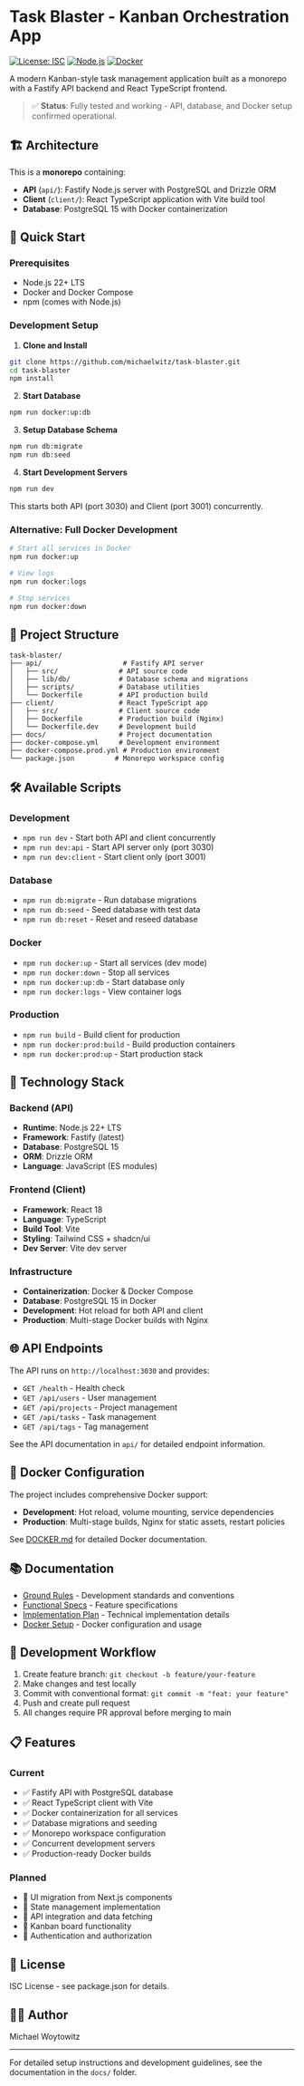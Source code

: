 # Task Blaster - Kanban Orchestration App

[![License: ISC](https://img.shields.io/badge/License-ISC-blue.svg)](https://opensource.org/licenses/ISC)
[![Node.js](https://img.shields.io/badge/Node.js-22%2B-green.svg)](https://nodejs.org/)
[![Docker](https://img.shields.io/badge/Docker-Ready-blue.svg)](https://www.docker.com/)

A modern Kanban-style task management application built as a monorepo with a Fastify API backend and React TypeScript frontend.

> ✅ **Status**: Fully tested and working - API, database, and Docker setup confirmed operational.

## 🏗️ Architecture

This is a **monorepo** containing:

- **API** (`api/`): Fastify Node.js server with PostgreSQL and Drizzle ORM
- **Client** (`client/`): React TypeScript application with Vite build tool
- **Database**: PostgreSQL 15 with Docker containerization

## 🚀 Quick Start

### Prerequisites
- Node.js 22+ LTS
- Docker and Docker Compose
- npm (comes with Node.js)

### Development Setup

1. **Clone and Install**
```bash
git clone https://github.com/michaelwitz/task-blaster.git
cd task-blaster
npm install
```

2. **Start Database**
```bash
npm run docker:up:db
```

3. **Setup Database Schema**
```bash
npm run db:migrate
npm run db:seed
```

4. **Start Development Servers**
```bash
npm run dev
```

This starts both API (port 3030) and Client (port 3001) concurrently.

### Alternative: Full Docker Development

```bash
# Start all services in Docker
npm run docker:up

# View logs
npm run docker:logs

# Stop services  
npm run docker:down
```

## 📁 Project Structure

```
task-blaster/
├── api/                    # Fastify API server
│   ├── src/               # API source code
│   ├── lib/db/            # Database schema and migrations
│   ├── scripts/           # Database utilities
│   └── Dockerfile         # API production build
├── client/                # React TypeScript app
│   ├── src/               # Client source code
│   ├── Dockerfile         # Production build (Nginx)
│   └── Dockerfile.dev     # Development build
├── docs/                  # Project documentation
├── docker-compose.yml     # Development environment
├── docker-compose.prod.yml # Production environment
└── package.json          # Monorepo workspace config
```

## 🛠️ Available Scripts

### Development
- `npm run dev` - Start both API and client concurrently
- `npm run dev:api` - Start API server only (port 3030)
- `npm run dev:client` - Start client only (port 3001)

### Database
- `npm run db:migrate` - Run database migrations
- `npm run db:seed` - Seed database with test data
- `npm run db:reset` - Reset and reseed database

### Docker
- `npm run docker:up` - Start all services (dev mode)
- `npm run docker:down` - Stop all services
- `npm run docker:up:db` - Start database only
- `npm run docker:logs` - View container logs

### Production
- `npm run build` - Build client for production
- `npm run docker:prod:build` - Build production containers
- `npm run docker:prod:up` - Start production stack

## 🔧 Technology Stack

### Backend (API)
- **Runtime**: Node.js 22+ LTS
- **Framework**: Fastify (latest)
- **Database**: PostgreSQL 15
- **ORM**: Drizzle ORM
- **Language**: JavaScript (ES modules)

### Frontend (Client)  
- **Framework**: React 18
- **Language**: TypeScript
- **Build Tool**: Vite
- **Styling**: Tailwind CSS + shadcn/ui
- **Dev Server**: Vite dev server

### Infrastructure
- **Containerization**: Docker & Docker Compose
- **Database**: PostgreSQL 15 in Docker
- **Development**: Hot reload for both API and client
- **Production**: Multi-stage Docker builds with Nginx

## 🌐 API Endpoints

The API runs on `http://localhost:3030` and provides:

- `GET /health` - Health check
- `GET /api/users` - User management
- `GET /api/projects` - Project management  
- `GET /api/tasks` - Task management
- `GET /api/tags` - Tag management

See the API documentation in `api/` for detailed endpoint information.

## 🐳 Docker Configuration

The project includes comprehensive Docker support:

- **Development**: Hot reload, volume mounting, service dependencies
- **Production**: Multi-stage builds, Nginx for static assets, restart policies

See [DOCKER.md](DOCKER.md) for detailed Docker documentation.

## 📚 Documentation

- [Ground Rules](docs/GroundRules.md) - Development standards and conventions
- [Functional Specs](docs/FunctionalSpecs.md) - Feature specifications
- [Implementation Plan](docs/ImplementationPlan.md) - Technical implementation details
- [Docker Setup](DOCKER.md) - Docker configuration and usage

## 🤝 Development Workflow

1. Create feature branch: `git checkout -b feature/your-feature`
2. Make changes and test locally
3. Commit with conventional format: `git commit -m "feat: your feature"`
4. Push and create pull request
5. All changes require PR approval before merging to main

## 📋 Features

### Current
- ✅ Fastify API with PostgreSQL database
- ✅ React TypeScript client with Vite
- ✅ Docker containerization for all services
- ✅ Database migrations and seeding
- ✅ Monorepo workspace configuration
- ✅ Concurrent development servers
- ✅ Production-ready Docker builds

### Planned
- 🔄 UI migration from Next.js components
- 🔄 State management implementation
- 🔄 API integration and data fetching
- 🔄 Kanban board functionality
- 🔄 Authentication and authorization

## 📝 License

ISC License - see package.json for details.

## 👨‍💻 Author

Michael Woytowitz

---

For detailed setup instructions and development guidelines, see the documentation in the `docs/` folder.
